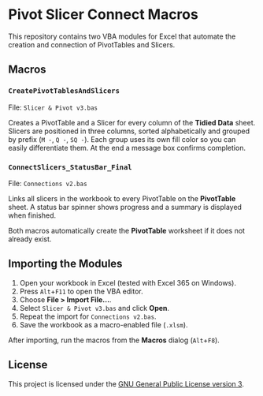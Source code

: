 # Pivot Slicer Connect Macros

This repository contains two VBA modules for Excel that automate the creation and connection of PivotTables and Slicers.

## Macros

### `CreatePivotTablesAndSlicers`
File: `Slicer & Pivot v3.bas`

Creates a PivotTable and a Slicer for every column of the **Tidied Data** sheet. Slicers are positioned in three columns, sorted alphabetically and grouped by prefix (`M -`, `Q -`, `SQ -`). Each group uses its own fill color so you can easily differentiate them. At the end a message box confirms completion.

### `ConnectSlicers_StatusBar_Final`
File: `Connections v2.bas`

Links all slicers in the workbook to every PivotTable on the **PivotTable** sheet. A status bar spinner shows progress and a summary is displayed when finished.

Both macros automatically create the **PivotTable** worksheet if it does not already exist.

## Importing the Modules

1. Open your workbook in Excel (tested with Excel 365 on Windows).
2. Press `Alt`+`F11` to open the VBA editor.
3. Choose **File &gt; Import File...**.
4. Select `Slicer & Pivot v3.bas` and click **Open**.
5. Repeat the import for `Connections v2.bas`.
6. Save the workbook as a macro-enabled file (`.xlsm`).

After importing, run the macros from the **Macros** dialog (`Alt`+`F8`).

## License

This project is licensed under the [GNU General Public License version 3](LICENSE).
